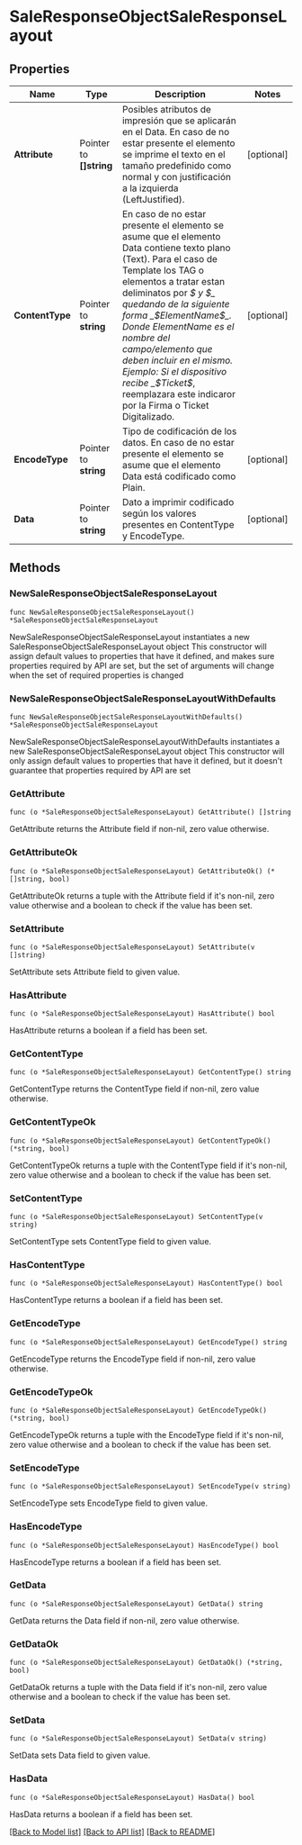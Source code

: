 # SaleResponseObjectSaleResponseLayout

## Properties

Name | Type | Description | Notes
------------ | ------------- | ------------- | -------------
**Attribute** | Pointer to **[]string** | Posibles atributos de impresión que se aplicarán en el Data. En caso de no estar presente el elemento se imprime el texto en el tamaño predefinido como normal y con justificación a la izquierda (LeftJustified). | [optional] 
**ContentType** | Pointer to **string** | En caso de no estar presente el elemento se asume que el elemento Data contiene texto plano (Text). Para el caso de Template los TAG o  elementos a tratar estan deliminatos por _$ y $_ quedando de la siguiente forma _$ElementName$_. Donde ElementName es el nombre del campo/elemento que deben incluir en el mismo. Ejemplo: Si el dispositivo recibe _$Ticket$_, reemplazara este indicaror por la Firma o Ticket Digitalizado. | [optional] 
**EncodeType** | Pointer to **string** | Tipo de codificación de los datos. En caso de no estar presente el elemento se asume que el elemento Data está codificado como Plain. | [optional] 
**Data** | Pointer to **string** | Dato a imprimir codificado según los valores presentes en ContentType y EncodeType. | [optional] 

## Methods

### NewSaleResponseObjectSaleResponseLayout

`func NewSaleResponseObjectSaleResponseLayout() *SaleResponseObjectSaleResponseLayout`

NewSaleResponseObjectSaleResponseLayout instantiates a new SaleResponseObjectSaleResponseLayout object
This constructor will assign default values to properties that have it defined,
and makes sure properties required by API are set, but the set of arguments
will change when the set of required properties is changed

### NewSaleResponseObjectSaleResponseLayoutWithDefaults

`func NewSaleResponseObjectSaleResponseLayoutWithDefaults() *SaleResponseObjectSaleResponseLayout`

NewSaleResponseObjectSaleResponseLayoutWithDefaults instantiates a new SaleResponseObjectSaleResponseLayout object
This constructor will only assign default values to properties that have it defined,
but it doesn't guarantee that properties required by API are set

### GetAttribute

`func (o *SaleResponseObjectSaleResponseLayout) GetAttribute() []string`

GetAttribute returns the Attribute field if non-nil, zero value otherwise.

### GetAttributeOk

`func (o *SaleResponseObjectSaleResponseLayout) GetAttributeOk() (*[]string, bool)`

GetAttributeOk returns a tuple with the Attribute field if it's non-nil, zero value otherwise
and a boolean to check if the value has been set.

### SetAttribute

`func (o *SaleResponseObjectSaleResponseLayout) SetAttribute(v []string)`

SetAttribute sets Attribute field to given value.

### HasAttribute

`func (o *SaleResponseObjectSaleResponseLayout) HasAttribute() bool`

HasAttribute returns a boolean if a field has been set.

### GetContentType

`func (o *SaleResponseObjectSaleResponseLayout) GetContentType() string`

GetContentType returns the ContentType field if non-nil, zero value otherwise.

### GetContentTypeOk

`func (o *SaleResponseObjectSaleResponseLayout) GetContentTypeOk() (*string, bool)`

GetContentTypeOk returns a tuple with the ContentType field if it's non-nil, zero value otherwise
and a boolean to check if the value has been set.

### SetContentType

`func (o *SaleResponseObjectSaleResponseLayout) SetContentType(v string)`

SetContentType sets ContentType field to given value.

### HasContentType

`func (o *SaleResponseObjectSaleResponseLayout) HasContentType() bool`

HasContentType returns a boolean if a field has been set.

### GetEncodeType

`func (o *SaleResponseObjectSaleResponseLayout) GetEncodeType() string`

GetEncodeType returns the EncodeType field if non-nil, zero value otherwise.

### GetEncodeTypeOk

`func (o *SaleResponseObjectSaleResponseLayout) GetEncodeTypeOk() (*string, bool)`

GetEncodeTypeOk returns a tuple with the EncodeType field if it's non-nil, zero value otherwise
and a boolean to check if the value has been set.

### SetEncodeType

`func (o *SaleResponseObjectSaleResponseLayout) SetEncodeType(v string)`

SetEncodeType sets EncodeType field to given value.

### HasEncodeType

`func (o *SaleResponseObjectSaleResponseLayout) HasEncodeType() bool`

HasEncodeType returns a boolean if a field has been set.

### GetData

`func (o *SaleResponseObjectSaleResponseLayout) GetData() string`

GetData returns the Data field if non-nil, zero value otherwise.

### GetDataOk

`func (o *SaleResponseObjectSaleResponseLayout) GetDataOk() (*string, bool)`

GetDataOk returns a tuple with the Data field if it's non-nil, zero value otherwise
and a boolean to check if the value has been set.

### SetData

`func (o *SaleResponseObjectSaleResponseLayout) SetData(v string)`

SetData sets Data field to given value.

### HasData

`func (o *SaleResponseObjectSaleResponseLayout) HasData() bool`

HasData returns a boolean if a field has been set.


[[Back to Model list]](../README.md#documentation-for-models) [[Back to API list]](../README.md#documentation-for-api-endpoints) [[Back to README]](../README.md)


